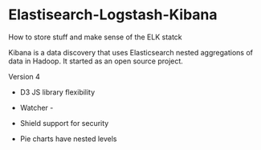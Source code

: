 # Elastisearch-Logstash-Kibana
How to store stuff and make sense of the ELK statck

Kibana is a data discovery that uses Elasticsearch nested aggregations of data in Hadoop.
It started as an open source project.

Version 4

* D3 JS library flexibility
* Watcher - 
* Shield support for security


* Pie charts have nested levels

